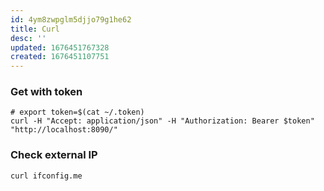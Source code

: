 ```yaml
---
id: 4ym8zwpglm5djjo79g1he62
title: Curl
desc: ''
updated: 1676451767328
created: 1676451107751
---
```



### Get with token
```
# export token=$(cat ~/.token)
curl -H "Accept: application/json" -H "Authorization: Bearer $token" "http://localhost:8090/"
```

### Check external IP
```
curl ifconfig.me 
```
